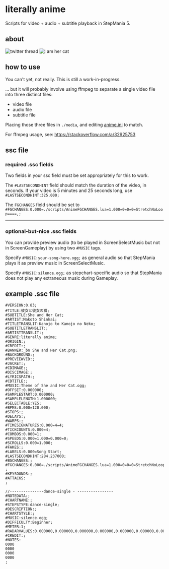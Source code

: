 # literally anime
Scripts for video + audio + subtitle playback in StepMania 5.


## about

![twitter thread](https://i.imgur.com/rfrMu2fl.png)
![I am her cat](https://i.imgur.com/3jVjNJXl.png)


## how to use

You can't yet, not really.  This is still a work-in-progress.

... but it will probably involve using ffmpeg to separate a single video file into three distinct files:

  * video file
  * audio file
  * subtitle file

Placing those three files in `./media`, and editing [anime.ini](./anime.ini) to match.
  
For ffmpeg usage, see: <https://stackoverflow.com/a/32925753>


## ssc file

### required .ssc fields

Two fields in your ssc field must be set appropriately for this to work.

The `#LASTSECONDHINT` field should match the duration of the video, in seconds.  If your video is 5 minutes and 25 seconds long, use `#LASTSECONDHINT:325.000;`

The `FGCHANGES` field should be set to `#FGCHANGES:0.000=./scripts/AnimeFGCHANGES.lua=1.000=0=0=0=StretchNoLoop====,;`

---

### optional-but-nice .ssc fields

You can provide preview audio (to be played in ScreenSelectMusic but not in ScreenGameplay) by using two `#MUSIC` tags.

Specify `#MUSIC:your-song-here.ogg;` as general audio so that StepMania plays it as preview music in ScreenSelectMusic.

Specify `#MUSIC:silence.ogg;` as stepchart-specific audio so that StepMania does not play any extraneous music during Gameplay.

## example .ssc file

```
#VERSION:0.83;
#TITLE:彼女と彼女の猫;
#SUBTITLE:She and Her Cat;
#ARTIST:Makoto Shinkai;
#TITLETRANSLIT:Kanojo to Kanojo no Neko;
#SUBTITLETRANSLIT:;
#ARTISTTRANSLIT:;
#GENRE:literally anime;
#ORIGIN:;
#CREDIT:;
#BANNER:_bn She and Her Cat.png;
#BACKGROUND:;
#PREVIEWVID:;
#JACKET:;
#CDIMAGE:;
#DISCIMAGE:;
#LYRICSPATH:;
#CDTITLE:;
#MUSIC:Theme of She and Her Cat.ogg;
#OFFSET:0.000000;
#SAMPLESTART:0.000000;
#SAMPLELENGTH:1.000000;
#SELECTABLE:YES;
#BPMS:0.000=120.000;
#STOPS:;
#DELAYS:;
#WARPS:;
#TIMESIGNATURES:0.000=4=4;
#TICKCOUNTS:0.000=4;
#COMBOS:0.000=1;
#SPEEDS:0.000=1.000=0.000=0;
#SCROLLS:0.000=1.000;
#FAKES:;
#LABELS:0.000=Song Start;
#LASTSECONDHINT:284.237000;
#BGCHANGES:;
#FGCHANGES:0.000=./scripts/AnimeFGCHANGES.lua=1.000=0=0=0=StretchNoLoop====,
;
#KEYSOUNDS:;
#ATTACKS:
;

//---------------dance-single - ----------------
#NOTEDATA:;
#CHARTNAME:;
#STEPSTYPE:dance-single;
#DESCRIPTION:;
#CHARTSTYLE:;
#MUSIC:silence.ogg;
#DIFFICULTY:Beginner;
#METER:1;
#RADARVALUES:0.000000,0.000000,0.000000,0.000000,0.000000,0.000000,0.000000,0.000000,0.000000,0.000000,0.000000,0.000000,0.000000,0.000000,0.000000,0.000000,0.000000,0.000000,0.000000,0.000000,0.000000,0.000000,0.000000,0.000000,0.000000,0.000000,0.000000,0.000000;
#CREDIT:;
#NOTES:
0000
0000
0000
0000
;
```